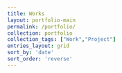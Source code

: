 ```yaml
---
title: Works
layout: portfolio-main
permalink: /portfolio/
collection: portfolio
collection_tags: ["Work","Project"]
entries_layout: grid
sort_by: 'date'
sort_order: 'reverse'
---
```

